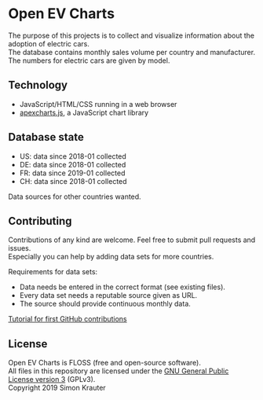 Open EV Charts
==============

The purpose of this projects is to collect and visualize information about the adoption of electric cars.<br>
The database contains monthly sales volume per country and manufacturer. The numbers for electric cars are given by model.

Technology
----------

- JavaScript/HTML/CSS running in a web browser
- [apexcharts.js](https://github.com/apexcharts/apexcharts.js), a JavaScript chart library

Database state
--------------

- US: data since 2018-01 collected
- DE: data since 2018-01 collected
- FR: data since 2019-01 collected
- CH: data since 2018-01 collected

Data sources for other countries wanted.

Contributing
------------

Contributions of any kind are welcome. Feel free to submit pull requests and issues.<br>
Especially you can help by adding data sets for more countries.<br>

Requirements for data sets:
- Data needs be entered in the correct format (see existing files).
- Every data set needs a reputable source given as URL.
- The source should provide continuous monthly data.

[Tutorial for first GitHub contributions](https://github.com/firstcontributions/first-contributions/blob/master/README.md)

License
-------

Open EV Charts is FLOSS (free and open-source software).<br>
All files in this repository are licensed under the [GNU General Public License version 3](https://opensource.org/licenses/GPL-3.0) (GPLv3).<br>
Copyright 2019 Simon Krauter
